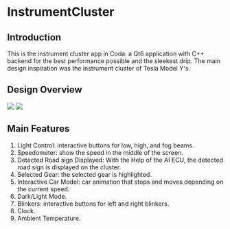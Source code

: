 # InstrumentCluster

## Introduction
This is the instrument cluster app in Coda: a Qt6 application with C++ backend for the best performance possible and the sleekest drip. The main design inspiration was the instrument cluster of Tesla Model Y's. 

## Design Overview
![](./README_Assets/light.png)
![](./README_Assets/dark.png)

## Main Features
1. Light Control: interactive buttons for low, high, and fog beams.
2. Speedometer: show the speed in the middle of the screen.
3. Detected Road sign Displayed: With the Help of the AI ECU, the detected road sign is displayed on the cluster.
4. Selected Gear: the selected gear is highlighted.
5. Interactive Car Model: car animation that stops and moves depending on the current speed.
6. Dark/Light Mode.
7. Blinkers: interactive buttons for left and right blinkers.
8. Clock.
9. Ambient Temperature.

